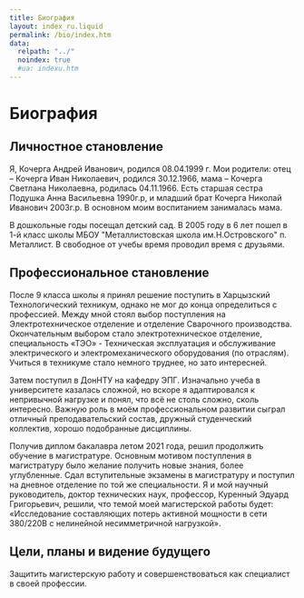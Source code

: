 ```yaml
---
title: Биография
layout: index_ru.liquid
permalink: /bio/index.htm
data:
  relpath: "../"
  noindex: true
  #ua: indexu.htm
---
```

# Биография

## Личностное становление

Я, Кочерга Андрей Иванович, родился 08.04.1999 г. Мои родители: отец – Кочерга Иван Николаевич, родился 30.12.1966, мама – Кочерга Светлана Николаевна, родилась 04.11.1966. Есть старшая сестра Подушка Анна Васильевна 1990г.р, и младший брат Кочерга Николай Иванович 2003г.р. В основном моим воспитанием занималась мама.

В дошкольные годы посещал детский сад. В 2005 году в 6 лет пошел в 1-й класс школы МБОУ "Металлистовская школа им.Н.Островского" п. Металлист. В свободное от учебы время проводил время с друзьями.

## Профессиональное становление

После 9 класса школы я принял решение поступить в Харцызский Технологический техникум, однако не мог до конца определиться с профессией. Между мной стоял выбор поступления на Электротехническое отделение и отделение Сварочного производства. Окончательным выбором стало электротехническое отделение, специальность «ТЭО» - Техническая эксплуатация и обслуживание электрического и электромеханического оборудования (по отраслям). Учиться в техникуме стало немного труднее, но зато интересней.

Затем поступил в ДонНТУ на кафедру ЭПГ. Изначально учеба в университете казалась сложной, но вскоре я адаптировался к непривычной нагрузке и понял, что всё не столь сложно, сколь интересно. Важную роль в моём профессиональном развитии сыграл отличный преподавательский состав, дружный студенческий коллектив, хорошо подобранные дисциплины.

Получив диплом бакалавра летом 2021 года, решил продолжить обучение в магистратуре. Основным мотивом поступления в магистратуру было желание получить новые знания, более углубленные. Сдал вступительные экзамены в магистратуру и поступил на дневное отделение по той же специальности. Я и мой научный руководитель, доктор технических наук, профессор, Куренный Эдуард Григорьевич, решили, что темой моей магистерской работы будет: «Исследование составляющих потерь активной мощности в сети 380/220В с нелинейной несимметричной нагрузкой».

## Цели, планы и видение будущего

Защитить магистерскую работу и совершенствоваться как специалист в своей профессии.
